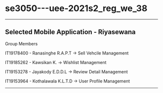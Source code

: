 # se3050---uee-2021s2_reg_we_38
<!-- se3050---uee-2021s2_reg_we_38 created by GitHub Classroom
 -->
---
## Selected Mobile Application - Riyasewana

Group Members 

IT19178400 - Ranasinghe R.A.P.T   -> Sell Vehcile Management

IT19185262 - Kawsikan K.          -> Wishlist Management

IT19153278 - Jayakody E.D.D.L     -> Review Detail Management

IT19153964 - Kothalawala K.L.T.D  -> User Profile Management

---
